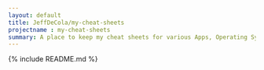 ```yaml
---
layout: default
title: JeffDeCola/my-cheat-sheets
projectname : my-cheat-sheets
summary: A place to keep my cheat sheets for various Apps, Operating Systems and Languages
---
```


{% include README.md %}
